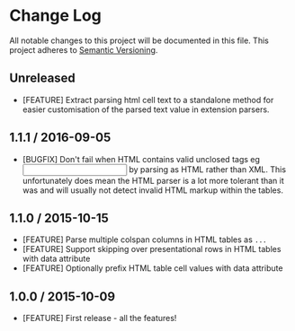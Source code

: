 # Change Log
All notable changes to this project will be documented in this file.
This project adheres to [Semantic Versioning](http://semver.org/).

## Unreleased

* [FEATURE] Extract parsing html cell text to a standalone method for easier
  customisation of the parsed text value in extension parsers.

## 1.1.1 / 2016-09-05

* [BUGFIX]  Don't fail when HTML contains valid unclosed tags eg <input>
  by parsing as HTML rather than XML. This unfortunately does mean the 
  HTML parser is a lot more tolerant than it was and will usually not
  detect invalid HTML markup within the tables.

## 1.1.0 / 2015-10-15

* [FEATURE] Parse multiple colspan columns in HTML tables as `...`
* [FEATURE] Support skipping over presentational rows in HTML tables with data attribute
* [FEATURE] Optionally prefix HTML table cell values with data attribute

## 1.0.0 / 2015-10-09

* [FEATURE] First release - all the features!
